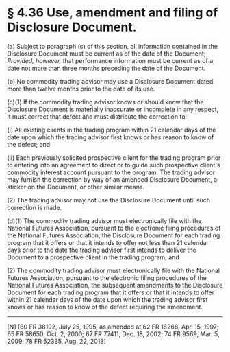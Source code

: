 # § 4.36   Use, amendment and filing of Disclosure Document.

(a) Subject to paragraph (c) of this section, all information contained in the Disclosure Document must be current as of the date of the Document; *Provided, however,* that performance information must be current as of a date not more than three months preceding the date of the Document.


(b) No commodity trading advisor may use a Disclosure Document dated more than twelve months prior to the date of its use.


(c)(1) If the commodity trading advisor knows or should know that the Disclosure Document is materially inaccurate or incomplete in any respect, it must correct that defect and must distribute the correction to:


(i) All existing clients in the trading program within 21 calendar days of the date upon which the trading advisor first knows or has reason to know of the defect; and


(ii) Each previously solicited prospective client for the trading program prior to entering into an agreement to direct or to guide such prospective client's commodity interest account pursuant to the program. The trading advisor may furnish the correction by way of an amended Disclosure Document, a sticker on the Document, or other similar means.


(2) The trading advisor may not use the Disclosure Document until such correction is made.


(d)(1) The commodity trading advisor must electronically file with the National Futures Association, pursuant to the electronic filing procedures of the National Futures Association, the Disclosure Document for each trading program that it offers or that it intends to offer not less than 21 calendar days prior to the date the trading advisor first intends to deliver the Document to a prospective client in the trading program; and


(2) The commodity trading advisor must electronically file with the National Futures Association, pursuant to the electronic filing procedures of the National Futures Association, the subsequent amendments to the Disclosure Document for each trading program that it offers or that it intends to offer within 21 calendar days of the date upon which the trading advisor first knows or has reason to know of the defect requiring the amendment.



---

[N] [60 FR 38192, July 25, 1995, as amended at 62 FR 18268, Apr. 15, 1997; 65 FR 58650, Oct. 2, 2000; 67 FR 77411, Dec. 18, 2002; 74 FR 9569, Mar. 5, 2009; 78 FR 52335, Aug. 22, 2013]




